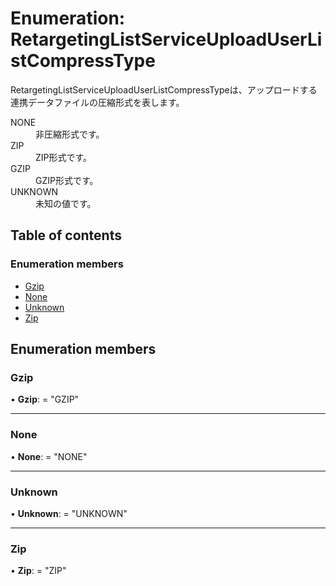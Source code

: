 # Enumeration: RetargetingListServiceUploadUserListCompressType


<div lang=\"ja\">RetargetingListServiceUploadUserListCompressTypeは、アップロードする連携データファイルの圧縮形式を表します。</div>  <dl class=term>   <dt class=\"term__item\">NONE</dt>   <dd class=\"term__desc\"><span lang=\"ja\">非圧縮形式です。</span></dd>   <dt class=\"term__item\">ZIP</dt>   <dd class=\"term__desc\"><span lang=\"ja\">ZIP形式です。</span></dd>   <dt class=\"term__item\">GZIP</dt>   <dd class=\"term__desc\"><span lang=\"ja\">GZIP形式です。</span></dd>   <dt class=\"term__item\">UNKNOWN</dt>   <dd class=\"term__desc\"><span lang=\"ja\">未知の値です。</span></dd> </dl>

## Table of contents

### Enumeration members

- [Gzip](retargetinglistserviceuploaduserlistcompresstype.md#gzip)
- [None](retargetinglistserviceuploaduserlistcompresstype.md#none)
- [Unknown](retargetinglistserviceuploaduserlistcompresstype.md#unknown)
- [Zip](retargetinglistserviceuploaduserlistcompresstype.md#zip)

## Enumeration members

### Gzip

• **Gzip**: = "GZIP"

___

### None

• **None**: = "NONE"

___

### Unknown

• **Unknown**: = "UNKNOWN"

___

### Zip

• **Zip**: = "ZIP"
